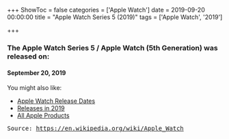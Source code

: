+++
ShowToc = false
categories = ['Apple Watch']
date = 2019-09-20 00:00:00
title = "Apple Watch Series 5 (2019)"
tags = ['Apple Watch', '2019']

+++

### The Apple Watch Series 5 / Apple Watch (5th Generation) was released on: 
#### September 20, 2019


<!--more-->


    
You might also like:

- [Apple Watch Release Dates](https://AppleReleaseDate.com/categories/apple-watch/)
- [Releases in 2019](https://AppleReleaseDate.com/tags/2019/)
- [All Apple Products](https://AppleReleaseDate.com/categories/)



<kbd> Source: https://en.wikipedia.org/wiki/Apple_Watch</kbd>

